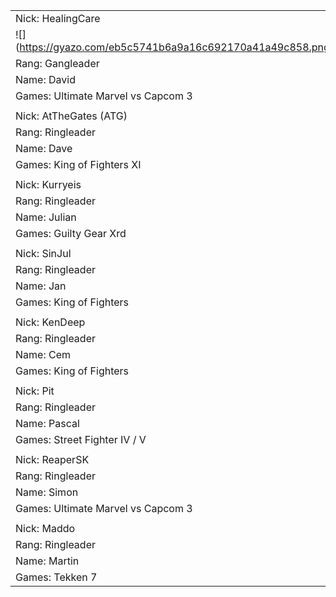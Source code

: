 |                                                                         | 
|-------------------------------------------------------------------------| 
| Nick: HealingCare                                                       | 
| ![](https://gyazo.com/eb5c5741b6a9a16c692170a41a49c858.png | width=100) | 
| Rang: Gangleader                                                        | 
| Name: David                                                             | 
| Games: Ultimate Marvel vs Capcom 3                                      | 
|                                                                         | 
| Nick: AtTheGates (ATG)                                                  | 
| Rang: Ringleader                                                        | 
| Name: Dave                                                              | 
| Games: King of Fighters XI                                              | 
|                                                                         | 
| Nick: Kurryeis                                                          | 
| Rang: Ringleader                                                        | 
| Name: Julian                                                            | 
| Games: Guilty Gear Xrd                                                  | 
|                                                                         | 
| Nick: SinJul                                                            | 
| Rang: Ringleader                                                        | 
| Name: Jan                                                               | 
| Games: King of Fighters                                                 | 
|                                                                         | 
| Nick: KenDeep                                                           | 
| Rang: Ringleader                                                        | 
| Name: Cem                                                               | 
| Games: King of Fighters                                                 | 
|                                                                         | 
| Nick: Pit                                                               | 
| Rang: Ringleader                                                        | 
| Name: Pascal                                                            | 
| Games: Street Fighter IV / V                                            | 
|                                                                         | 
| Nick: ReaperSK                                                          | 
| Rang: Ringleader                                                        | 
| Name: Simon                                                             | 
| Games: Ultimate Marvel vs Capcom 3                                      | 
|                                                                         | 
| Nick: Maddo                                                             | 
| Rang: Ringleader                                                        | 
| Name: Martin                                                            | 
| Games: Tekken 7                                                         | 
